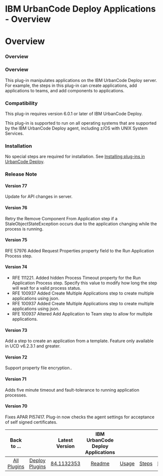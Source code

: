 
IBM UrbanCode Deploy Applications - Overview
============================================

# Overview



### Overview




 


### Overview


This plug-in manipulates applications on the IBM UrbanCode Deploy server. For example, the steps in this plug-in can create applications, add applications to teams, and add components to applications.


### Compatibility


This plug-in requires version 6.0.1 or later of IBM UrbanCode Deploy.


This plug-in is supported to run on all operating systems that are supported by the IBM UrbanCode Deploy agent, including z/OS with UNIX System Services.


### Installation


No special steps are required for installation. See [Installing plug-ins in UrbanCode Deploy](https://www.urbancode.com/resource/installing-plug-ins-in-urbancode-products/ "Installing plug-ins in UrbanCode Deploy").


### Release Note


#### Version 77


Update for API changes in server.


#### Version 76


Retry the Remove Component From Application step if a StaleObjectStateException occurs due to the application changing while the process is running.


#### Version 75


RFE 57976 Added Request Properties property field to the Run Application Process step.


#### Version 74


* RFE 111221. Added hidden Process Timeout property for the Run Application Process step. Specify this value to modify how long the step will wait for a valid process status.
* RFE 100937 Added Create Multiple Applications step to create multiple applications using json.
* RFE 100937 Added Create Multiple Applications step to create multiple applications using json.
* RFE 100937 Altered Add Application to Team step to allow for multiple applications.


#### Version 73


Add a step to create an application from a template. Feature only available in UCD v6.2.3.1 and greater.


#### Version 72


Support property file encryption..


#### Version 71


Adds five minute timeout and fault-tolerance to running application processes.


#### Version 70


Fixes APAR PI57417. Plug-in now checks the agent settings for acceptance of self signed certificates.




|Back to ...||Latest Version|IBM UrbanCode Deploy Applications ||||
| :---: | :---: | :---: | :---: | :---: | :---: | :---: |
|[All Plugins](../../index.md)|[Deploy Plugins](../README.md)|[84.1132353]()|[Readme](README.md)|[Usage](usage.md)|[Steps](steps.md)|[Downloads](downloads.md)|
